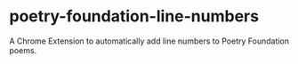 # poetry-foundation-line-numbers
 A Chrome Extension to automatically add line numbers to Poetry Foundation poems.
